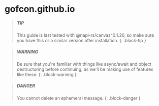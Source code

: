 # gofcon.github.io


> ##### TIP
>
> This guide is last tested with @napi-rs/canvas^0.1.20, so make sure you have
> this or a similar version after installation.
{: .block-tip }


> ##### WARNING
>
> Be sure that you're familiar with things like async/await and object destructuring
> before continuing, as we'll be making use of features like these.
{: .block-warning }


> ##### DANGER
>
> You cannot delete an ephemeral message.
{: .block-danger }
